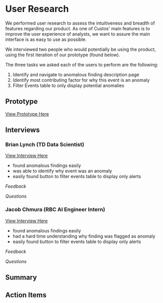 # User Research

We performed user research to assess the intuitiveness and breadth of features regarding our product. As one of Custos' main features is to improve the user experience of analysts, we want to assure the main interface is as easy to use as possible.

We interviewed two people who would potentially be using the product, using the first iteration of our prototype (found below).

The three tasks we asked each of the users to perform are the following:
1. Identify and navigate to anomalous finding description page
2. Identify most contributing factor for why this event is an anomaly
3. Filter Events table to only display potential anomalies
 
## Prototype

[View Prototype Here]()

## Interviews

### Brian Lynch (TD Data Scientist)

[View Interview Here]()

- found anomalous findings easily
- was able to identify why event was an anomaly
- easily found button to filter events table to display only alerts

*Feedback*

*Questions*

### Jacob Chmura (RBC AI Engineer Intern)
[View Interview Here]()

- found anomalous findings easily
- had a hard time understanding why finding was flagged as anomaly
- easily found button to filter events table to display only alerts

*Feedback*

*Questions*

## Summary

## Action Items
